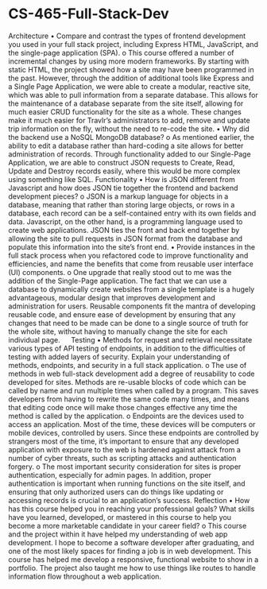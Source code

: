 # CS-465-Full-Stack-Dev

Architecture
•	Compare and contrast the types of frontend development you used in your full stack project, including Express HTML, JavaScript, and the single-page application (SPA).
  o	This course offered a number of incremental changes by using more modern frameworks. By starting with static HTML, the project showed how a site may have been programmed in the past. However, through the addition of additional tools like Express and a Single Page Application, we were able to create a modular, reactive site, which was able to pull information from a separate database. This allows for the maintenance of a database separate from the site itself, allowing for much easier CRUD functionality for the site as a whole. These changes make it much easier for Travlr’s administrators to add, remove and update trip information on the fly, without the need to re-code the site.
•	Why did the backend use a NoSQL MongoDB database?
  o	As mentioned earlier, the ability to edit a database rather than hard-coding a site allows for better administration of records. Through functionality added to our Single-Page Application, we are able to construct JSON requests to Create, Read, Update and Destroy records easily, where this would be more complex using something like SQL.
Functionality
•	How is JSON different from Javascript and how does JSON tie together the frontend and backend development pieces?
  o	JSON is a markup language for objects in a database, meaning that rather than storing large objects, or rows in a database, each record can be a self-contained entry with its own fields and data. Javascript, on the other hand, is a programming language used to create web applications.  JSON ties the front and back end together by allowing the site to pull requests in JSON format from the database and populate this information into the site’s front end.
•	Provide instances in the full stack process when you refactored code to improve functionality and efficiencies, and name the benefits that come from reusable user interface (UI) components.
  o	One upgrade that really stood out to me was the addition of the Single-Page application. The fact that we can use a database to dynamically create websites from a single template is a hugely advantageous, modular design that improves development and administration for users. Reusable components fit the mantra of developing reusable code, and ensure ease of development by ensuring that any changes that need to be made can be done to a single source of truth for the whole site, without having to manually change the site for each individual page.
 
Testing
•	Methods for request and retrieval necessitate various types of API testing of endpoints, in addition to the difficulties of testing with added layers of security. Explain your understanding of methods, endpoints, and security in a full stack application.
  o	The use of methods in web full-stack development add a degree of reusability to code developed for sites. Methods are re-usable blocks of code which can be called by name and run multiple times when called by a program. This saves developers from having to rewrite the same code many times, and means that editing code once will make those changes effective any time the method is called by the application.
  o	Endpoints are the devices used to access an application. Most of the time, these devices will be computers or mobile devices, controlled by users. Since these endpoints are controlled by strangers most of the time, it’s important to ensure that any developed application with exposure to the web is hardened against attack from a number of cyber threats, such as scripting attacks and authentication forgery.
  o	The most important security consideration for sites is proper authentication, especially for admin pages. In addition, proper authentication is important when running functions on the site itself, and ensuring that only authorized users can do things like updating or accessing records is crucial to an application’s success.
Reflection
•	How has this course helped you in reaching your professional goals? What skills have you learned, developed, or mastered in this course to help you become a more marketable candidate in your career field?
  o	This course and the project within it have helped my understanding of web app development. I hope to become a software developer after graduating, and one of the most likely spaces for finding a job is in web development. This course has helped me develop a responsive, functional website to show in a portfolio. The project also taught me how to use things like routes to handle information flow throughout a web application.


